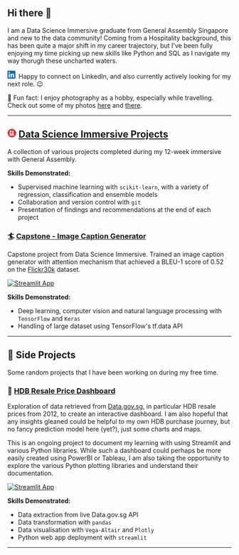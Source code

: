 ## Hi there 👋

I am a Data Science Immersive graduate from General Assembly Singapore and new to the data community! Coming from a Hospitality background, this has been quite a major shift in my career trajectory, but I've been fully enjoying my time picking up new skills like Python and SQL as I navigate my way thorugh these uncharted waters.

<a href="https://www.linkedin.com/in/shawn-sing/" target="_blank" rel="noopener noreferrer"><img src="./linkedin_original.svg" alt="LinkedIn Logo" height="18"/></a> Happy to connect on LinkedIn, and also currently actively looking for my next role. 😉

:camera_flash: Fun fact: I enjoy photography as a hobby, especially while travelling. Check out some of my photos [here](https://eeshawn.tumblr.com) and [there](https://www.flickr.com/photos/ee_shawn/).

---

## <img src="./general-assembly-space-academy.png" alt="General Assemly Logo" height="20"> [Data Science Immersive Projects](https://github.com/eeshawn11/DSI33-Shawn)
A collection of various projects completed during my 12-week immersive with General Assembly.

**Skills Demonstrated:**

- Supervised machine learning with `scikit-learn`, with a variety of regression, classification and ensemble models
- Collaboration and version control with `git`
- Presentation of findings and recommendations at the end of each project

### :surfer: [Capstone - Image Caption Generator](https://github.com/eeshawn11/DSI-Capstone)

Capstone project from Data Science Immersive. Trained an image caption generator with attention mechanism that achieved a BLEU-1 score of 0.52 on the [Flickr30k](https://www.kaggle.com/datasets/eeshawn/flickr30k) dataset.

[![Streamlit App](https://static.streamlit.io/badges/streamlit_badge_black_white.svg)](https://eeshawn-dsi-capstone.streamlit.app/)

**Skills Demonstrated:**

- Deep learning, computer vision and natural language processing with `TensorFlow` and `Keras`
- Handling of large dataset using TensorFlow's tf.data API

---

## :roller_coaster: Side Projects
Some random projects that I have been working on during my free time.

### :office: [HDB Resale Price Dashboard](https://github.com/eeshawn11/HDB_Resale_Dashboard)

Exploration of data retrieved from [Data.gov.sg](https://data.gov.sg/), in particular HDB resale prices from 2012, to create an interactive dashboard. I am also hopeful that any insights gleaned could be helpful to my own HDB purchase journey, but no fancy prediction model here (yet?), just some charts and maps.

This is an ongoing project to document my learning with using Streamlit and various Python libraries. While such a dashboard could perhaps be more easily created using PowerBI or Tableau, I am also taking the opportunity to explore the various Python plotting libraries and understand their documentation.

[![Streamlit App](https://static.streamlit.io/badges/streamlit_badge_black_white.svg)](https://eeshawn-hdb-resale.streamlit.app/)

**Skills Demonstrated:**

- Data extraction from live Data.gov.sg API
- Data transformation with `pandas`
- Data visualisation with `Vega-Altair` and `Plotly`
- Python web app deployment with `streamlit`

---

<!--
### [Naruto Hand Seals - Gesture Recognition](https://github.com/eeshawn11/DSI33-Shawn/tree/main/Side_Projects/Naruto_Gesture_Recognition) [WIP]

Training and deploying a machine learning model that can recognise 12 basic hand seals from the Naruto anime using TensorFlow's Object Detection API.

While the model appears to be able to detect and recognise the hand seals that I am making, it also recognises my face as a "rat" seal, so perhaps there's more to be done to overcome this. Next step would also include deploying the model online, so you could also give it a try!

**Skills Demonstrated:**

- Collecting and building my own dataset using `OpenCV` and annotating the collected images with `LabelImg`
- Transfer learning using a pre-trained network with `TensorFlow` Object Detection API
-->
